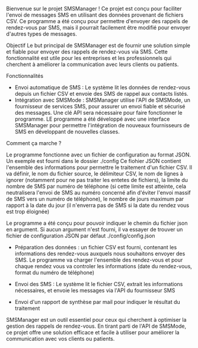 Bienvenue sur le projet SMSManager ! Ce projet est conçu pour faciliter l'envoi de messages SMS en utilisant des données provenant de fichiers CSV. Ce programme a été conçu pour permettre d'envoyer des rappels de rendez-vous par SMS, mais il pourrait facilement être modifié pour envoyer d'autres types de messages.

Objectif
Le but principal de SMSManager est de fournir une solution simple et fiable pour envoyer des rappels de rendez-vous via SMS. Cette fonctionnalité est utile pour les entreprises et les professionnels qui cherchent à améliorer la communication avec leurs clients ou patients.

Fonctionnalités
 - Envoi automatique de SMS : Le système lit les données de rendez-vous depuis un fichier CSV et envoie des SMS de rappel aux contacts listés.
 - Intégration avec SMSMode : SMSManager utilise l'API de SMSMode, un fournisseur de services SMS, pour assurer un envoi fiable et sécurisé des messages. Une clé API sera nécessaire pour faire fonctionner le programme. LE programme a été développé avec une interface SMSManager pour permettre l'intégration de nouveaux fournisseurs de SMS en développant de nouvelles classes.

Comment ça marche ?

Le programme fonctionne avec un fichier de configuration au format JSON. Un exemple est fourni dans le dossier ./config
Ce fiohier JSON contient l'ensemble des informations pour permettre le traitement d'un fichier CSV.
Il va définir, le nom du fichier source, le délimiteur CSV, le nom de lignes à ignorer (notamment pour ne pas traiter les entetes de fichiers), la limite du nombre de SMS par numéro de téléphone (si cette limite est atteinte, cela neutralisera l'envoi de SMS au numéro concerné afin d'éviter l'envoi massif de SMS vers un numéro de téléphone), le nombre de jours maximum par rapport à la date du jour (il n'enverra pas de SMS si la date du rendez vous est trop éloignée)

Le programme a été conçu pour pouvoir indiquer le chemin du fichier json en argument. Si aucun argument n'est fourni, il va essayer de trouver un fichier de configuration JSON par défaut ./config/config.json

- Préparation des données : un fichier CSV est fourni, contenant les informations des rendez-vous auxquels nous souhaitons envoyer des SMS. Le programme va charger l'ensemble des rendez-vous et pour chaque rendez vous va controler les informations (date du rendez-vous, format du numéro de téléphone)

- Envoi des SMS : Le système lit le fichier CSV, extrait les informations nécessaires, et envoie les messages via l'API du fournisseur SMS
- Envoi d'un rapport de synthèse par mail  pour indiquer le résultat du traitement 

SMSManager est un outil essentiel pour ceux qui cherchent à optimiser la gestion des rappels de rendez-vous. En tirant parti de l'API de SMSMode, ce projet offre une solution efficace et facile à utiliser pour améliorer la communication avec vos clients ou patients.
